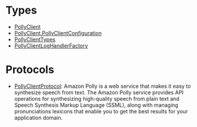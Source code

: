 # Types

  - [PollyClient](/aws-sdk-swift/reference/0.x/AWSPolly/PollyClient)
  - [PollyClient.PollyClientConfiguration](/aws-sdk-swift/reference/0.x/AWSPolly/PollyClient_PollyClientConfiguration)
  - [PollyClientTypes](/aws-sdk-swift/reference/0.x/AWSPolly/PollyClientTypes)
  - [PollyClientLogHandlerFactory](/aws-sdk-swift/reference/0.x/AWSPolly/PollyClientLogHandlerFactory)

# Protocols

  - [PollyClientProtocol](/aws-sdk-swift/reference/0.x/AWSPolly/PollyClientProtocol):
    Amazon Polly is a web service that makes it easy to synthesize speech from
    text.
    The Amazon Polly service provides API operations for synthesizing
    high-quality speech from plain text and Speech Synthesis Markup Language
    (SSML), along with managing pronunciations lexicons that enable you to get
    the best results for your application domain.
